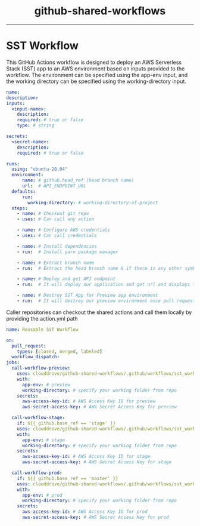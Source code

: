 <h1 align="center">github-shared-workflows</h1>

---

# SST Workflow

This GitHub Actions workflow is designed to deploy an AWS Serverless Stack (SST) app to an AWS environment based on inputs provided to the workflow. The environment can be specified using the app-env input, and the working directory can be specified using the working-directory input.

```yaml
name:
description:
inputs:
  <input-name>:
    description:
    required: # true or false
    type: # string 

secrets:
  <secret-name>:
    description:
    required: # true or false

runs:
  using: "ubuntu-20.04"
  environment: 
      name: # github.head_ref (head branch name)
      url:  # API_ENDPOINT_URL
  defaults:
      run:
        working-directory: # working-directory-of-project
  steps:
    - name: # Checkout git repo
    - uses: # Can call any action

    - name: # Configure AWS credentials
    - uses: # Can call credentials

    - name: # Install dependencies 
    - run:  # Install yarn package manager

    - name: # Extract branch name
    - run:  # Extract the head branch name & if there is any other symbol it will convert into "-" symbol. 

    - name: # Deploy and get API endpoint
    - run:  # It will deploy our application and get url and displays this url in pull request environment(for preview env).

    - name: # Destroy SST App for Preview app environment
    - run:  # It will destroy our preview environment once pull request merged or closed.
```

Caller repositories can checkout the shared actions and call them locally by providing the action.yml path

```yaml
name: Reusable SST Workflow

on:
  pull_request: 
    types: [closed, merged, labeled]
  workflow_dispatch:
jobs:
  call-workflow-preview:
    uses: clouddrove/github-shared-workflows/.github/workflows/sst_workflow.yml@master
    with:
      app-env: # preview                  
      working-directory: # specify your working folder from repo
    secrets:
      aws-access-key-id: # AWS Access Key ID for preview
      aws-secret-access-key: # AWS Secret Access Key for preview

  call-workflow-stage:
    if: ${{ github.base_ref == 'stage' }}
    uses: clouddrove/github-shared-workflows/.github/workflows/sst_workflow.yml@master
    with:
      app-env: # stage                      
      working-directory: # specify your working folder from repo
    secrets:
      aws-access-key-id: # AWS Access Key ID for stage
      aws-secret-access-key: # AWS Secret Access Key for stage

  call-workflow-prod:
    if: ${{ github.base_ref == 'master' }}
    uses: clouddrove/github-shared-workflows/.github/workflows/sst_workflow.yml@master
    with:
      app-env: # prod                   
      working-directory: # specify your working folder from repo
    secrets:
      aws-access-key-id: # AWS Access Key ID for prod
      aws-secret-access-key: # AWS Secret Access Key for prod
```







